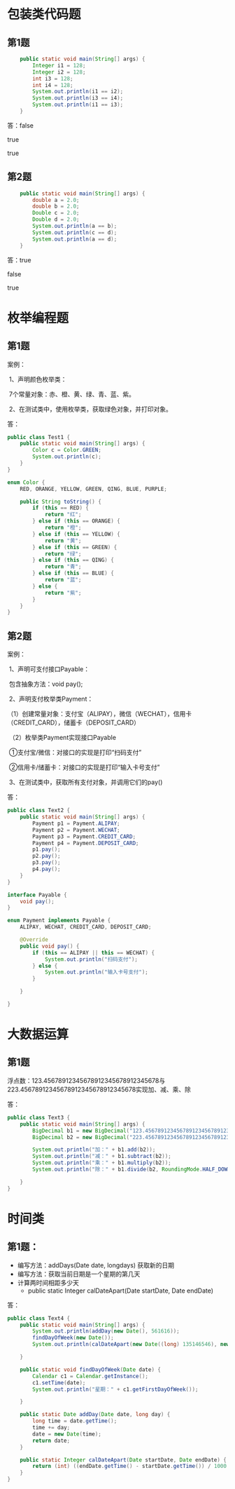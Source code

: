 # 包装类代码题

## 第1题

```java
	public static void main(String[] args) {
		Integer i1 = 128;
		Integer i2 = 128;
		int i3 = 128;
		int i4 = 128;
		System.out.println(i1 == i2);
		System.out.println(i3 == i4);
		System.out.println(i1 == i3);
	}
```

答：false

true

true



## 第2题

```java
	public static void main(String[] args) {
		double a = 2.0;
		double b = 2.0;
		Double c = 2.0;
		Double d = 2.0;
		System.out.println(a == b);
		System.out.println(c == d);
		System.out.println(a == d);
	}
```

答：true

false

true



# 枚举编程题

## 第1题

案例：

​	1、声明颜色枚举类：

​		7个常量对象：赤、橙、黄、绿、青、蓝、紫。

​	2、在测试类中，使用枚举类，获取绿色对象，并打印对象。

答：

~~~java
public class Test1 {
	public static void main(String[] args) {
		Color c = Color.GREEN;
		System.out.println(c);
	}
}

enum Color {
	RED, ORANGE, YELLOW, GREEN, QING, BLUE, PURPLE;

	public String toString() {
		if (this == RED) {
			return "红";
		} else if (this == ORANGE) {
			return "橙";
		} else if (this == YELLOW) {
			return "黄";
		} else if (this == GREEN) {
			return "绿";
		} else if (this == QING) {
			return "青";
		} else if (this == BLUE) {
			return "蓝";
		} else {
			return "紫";
		}
	}
}
~~~





## 第2题

案例：

​	1、声明可支付接口Payable：

​		包含抽象方法：void pay();

​	2、声明支付枚举类Payment：

​	（1）创建常量对象：支付宝（ALIPAY），微信（WECHAT），信用卡（CREDIT_CARD），储蓄卡（DEPOSIT_CARD）

​	（2）枚举类Payment实现接口Payable

​	①支付宝/微信：对接口的实现是打印“扫码支付”

​	②信用卡/储蓄卡：对接口的实现是打印“输入卡号支付”

​	3、在测试类中，获取所有支付对象，并调用它们的pay()

答：

~~~java
public class Text2 {
	public static void main(String[] args) {
		Payment p1 = Payment.ALIPAY;
		Payment p2 = Payment.WECHAT;
		Payment p3 = Payment.CREDIT_CARD;
		Payment p4 = Payment.DEPOSIT_CARD;
		p1.pay();
		p2.pay();
		p3.pay();
		p4.pay();
	}
}

interface Payable {
	void pay();
}

enum Payment implements Payable {
	ALIPAY, WECHAT, CREDIT_CARD, DEPOSIT_CARD;

	@Override
	public void pay() {
		if (this == ALIPAY || this == WECHAT) {
			System.out.println("扫码支付");
		} else {
			System.out.println("输入卡号支付");
		}

	}

}
~~~





# 大数据运算

## 第1题 

浮点数：123.45678912345678912345678912345678与223.45678912345678912345678912345678实现加、减、乘、除

答：

~~~java
public class Text3 {
	public static void main(String[] args) {
		BigDecimal b1 = new BigDecimal("123.45678912345678912345678912345678");
		BigDecimal b2 = new BigDecimal("223.45678912345678912345678912345678");

		System.out.println("加：" + b1.add(b2));
		System.out.println("减：" + b1.subtract(b2));
		System.out.println("乘：" + b1.multiply(b2));
		System.out.println("除：" + b1.divide(b2, RoundingMode.HALF_DOWN));

	}
}
~~~





# 时间类

## 第1题：

- 编写方法：addDays(Date date, longdays)   获取新的日期
- 编写方法：获取当前日期是一个星期的第几天
- 计算两时间相距多少天 
  - public static Integer calDateApart(Date startDate, Date endDate)

答：

~~~java
public class Text4 {
	public static void main(String[] args) {
		System.out.println(addDay(new Date(), 561616));
		findDayOfWeek(new Date());
		System.out.println(calDateApart(new Date((long) 135146546), new Date()));

	}

	public static void findDayOfWeek(Date date) {
		Calendar c1 = Calendar.getInstance();
		c1.setTime(date);
		System.out.println("星期：" + c1.getFirstDayOfWeek());

	}

	public static Date addDay(Date date, long day) {
		long time = date.getTime();
		time += day;
		date = new Date(time);
		return date;
	}

	public static Integer calDateApart(Date startDate, Date endDate) {
		return (int) ((endDate.getTime() - startDate.getTime()) / 1000 / 60 / 60 / 24);
	}
}
~~~

